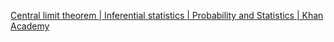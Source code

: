 [Central limit theorem | Inferential statistics | Probability and Statistics | Khan Academy](https://www.youtube.com/watch?v=JNm3M9cqWyc)
